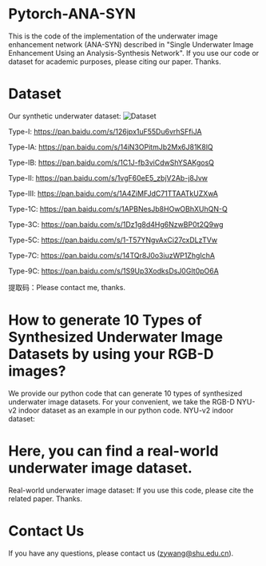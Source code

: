 # Pytorch-ANA-SYN
This is the code of the implementation of the underwater image enhancement network (ANA-SYN) described in "Single Underwater Image Enhancement Using an Analysis-Synthesis Network". If you use our code or dataset for academic purposes, please citing our paper. Thanks.

# Dataset
Our synthetic underwater dataset:
![Dataset](https://github.com/zyWang-Power/ANA-SYN/blob/master/Image/Dataset.png)

Type-I: https://pan.baidu.com/s/126jpx1uF55Du6vrhSFfiJA

Type-IA: https://pan.baidu.com/s/14iN3OPitmJb2Mx6J81K8lQ

Type-IB: https://pan.baidu.com/s/1C1J-fb3viCdwShYSAKgosQ

Type-II: https://pan.baidu.com/s/1vgF60eE5_zbjV2Ab-j8Jvw

Type-III: https://pan.baidu.com/s/1A4ZiMFJdC71TTAATkUZXwA

Type-1C: https://pan.baidu.com/s/1APBNesJb8HOwOBhXUhQN-Q

Type-3C: https://pan.baidu.com/s/1Dz1g8d4Hg6NzwBP0t2Q9wg

Type-5C: https://pan.baidu.com/s/1-T57YNgvAxCi27cxDLzTVw

Type-7C: https://pan.baidu.com/s/14TQr8J0o3iuzWP1ZhgIchA

Type-9C: https://pan.baidu.com/s/1S9Up3XodksDsJ0GIt0pO6A

提取码：Please contact me, thanks.

# How to generate 10 Types of Synthesized Underwater Image Datasets by using your RGB-D images?
We provide our python code that can generate 10 types of synthesized underwater image datasets. For your convenient, we take the RGB-D NYU-v2 indoor dataset as an example in our python code.
NYU-v2 indoor dataset: 

# Here, you can find a real-world underwater image dataset.
Real-world underwater image dataset: 
If you use this code, please cite the related paper. Thanks.

# Contact Us
If you have any questions, please contact us (zywang@shu.edu.cn).
